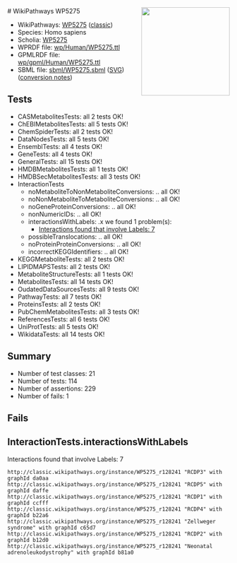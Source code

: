 <img style="float: right; width: 200px" src="https://upload.wikimedia.org/wikipedia/commons/thumb/8/83/Wplogo_with_text_500.png/640px-Wplogo_with_text_500.png" />
# WikiPathways WP5275

* WikiPathways: [WP5275](https://wikipathways.org/pathways/WP5275) ([classic](https://classic.wikipathways.org/instance/WP5275))
* Species: Homo sapiens
* Scholia: [WP5275](https://scholia.toolforge.org/wikipathways/WP5275)
* WPRDF file: [wp/Human/WP5275.ttl](../wp/Human/WP5275.ttl)
* GPMLRDF file: [wp/gpml/Human/WP5275.ttl](../wp/gpml/Human/WP5275.ttl)
* SBML file: [sbml/WP5275.sbml](../sbml/WP5275.sbml) ([SVG](../sbml/WP5275.svg)) ([conversion notes](../sbml/WP5275.txt))

## Tests
* CASMetabolitesTests: all 2 tests OK!
* ChEBIMetabolitesTests: all 5 tests OK!
* ChemSpiderTests: all 2 tests OK!
* DataNodesTests: all 5 tests OK!
* EnsemblTests: all 4 tests OK!
* GeneTests: all 4 tests OK!
* GeneralTests: all 15 tests OK!
* HMDBMetabolitesTests: all 1 tests OK!
* HMDBSecMetabolitesTests: all 3 tests OK!
* InteractionTests
    * noMetaboliteToNonMetaboliteConversions: .. all OK!
    * noNonMetaboliteToMetaboliteConversions: .. all OK!
    * noGeneProteinConversions: .. all OK!
    * nonNumericIDs: .. all OK!
    * interactionsWithLabels: .x we found 1 problem(s):
        * [Interactions found that involve Labels: 7](#630d267e)
    * possibleTranslocations: .. all OK!
    * noProteinProteinConversions: .. all OK!
    * incorrectKEGGIdentifiers: .. all OK!
* KEGGMetaboliteTests: all 2 tests OK!
* LIPIDMAPSTests: all 2 tests OK!
* MetaboliteStructureTests: all 1 tests OK!
* MetabolitesTests: all 14 tests OK!
* OudatedDataSourcesTests: all 9 tests OK!
* PathwayTests: all 7 tests OK!
* ProteinsTests: all 2 tests OK!
* PubChemMetabolitesTests: all 3 tests OK!
* ReferencesTests: all 6 tests OK!
* UniProtTests: all 5 tests OK!
* WikidataTests: all 14 tests OK!


## Summary

* Number of test classes: 21
* Number of tests: 114
* Number of assertions: 229
* Number of fails: 1

## Fails

<a name="630d267e" />

## InteractionTests.interactionsWithLabels

Interactions found that involve Labels: 7
```
http://classic.wikipathways.org/instance/WP5275_r128241 "RCDP3" with graphId da0aa
http://classic.wikipathways.org/instance/WP5275_r128241 "RCDP5" with graphId daffe
http://classic.wikipathways.org/instance/WP5275_r128241 "RCDP1" with graphId ccfff
http://classic.wikipathways.org/instance/WP5275_r128241 "RCDP4" with graphId b22a6
http://classic.wikipathways.org/instance/WP5275_r128241 "Zellweger
syndrome" with graphId c65d7
http://classic.wikipathways.org/instance/WP5275_r128241 "RCDP2" with graphId b12d0
http://classic.wikipathways.org/instance/WP5275_r128241 "Neonatal 
adrenoleukodystrophy" with graphId b81a0
```

